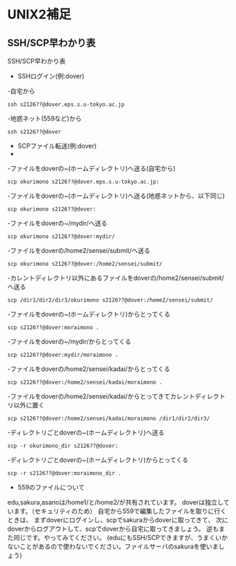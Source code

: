 # UNIX2補足
## SSH/SCP早わかり表
SSH/SCP早わかり表
- SSHログイン(例:dover)

-自宅から
```
ssh s2126??@dover.eps.s.u-tokyo.ac.jp
```
-地惑ネット(559など)から
```
ssh s2126??@dover
```
- SCPファイル転送(例:dover)
- 
-ファイルをdoverの~(ホームディレクトリ)へ送る(自宅から)
```
scp okurimono s2126??@dover.eps.s.u-tokyo.ac.jp:
```
-ファイルをdoverの~(ホームディレクトリ)へ送る(地惑ネットから、以下同じ)
```
scp okurimono s2126??@dover:
```
-ファイルをdoverの~/mydir/へ送る
```
scp okurimono s2126??@dover:mydir/
```
-ファイルをdoverの/home2/sensei/submit/へ送る
```
scp okurimono s2126??@dover:/home2/sensei/submit/
```
-カレントディレクトリ以外にあるファイルをdoverの/home2/sensei/submit/へ送る
```
scp /dir1/dir2/dir3/okurimono s2126??@dover:/home2/sensei/submit/
```
-ファイルをdoverの~(ホームディレクトリ)からとってくる
```
scp s2126??@dover:moraimono .
```
-ファイルをdoverの~/mydir/からとってくる
```
scp s2126??@dover:mydir/moraimono .
```
-ファイルをdoverの/home2/sensei/kadai/からとってくる
```
scp s2126??@dover:/home2/sensei/kadai/moraimono .
```
-ファイルをdoverの/home2/sensei/kadai/からとってきてカレントディレクトリ以外に置く
```
scp s2126??@dover:/home2/sensei/kadai/moraimono /dir1/dir2/dir3/
```
-ディレクトリごとdoverの~(ホームディレクトリ)へ送る
```
scp -r okurimono_dir s2126??@dover:
```
-ディレクトリごとdoverの~(ホームディレクトリ)からとってくる
```
scp -r s2126??@dover:moraimono_dir .
```
- 559のファイルについて

edu,sakura,asanoは/home1/と/home2/が共有されています。
doverは独立しています。（セキュリティのため）
自宅から559で編集したファイルを取りに行くときは、
まずdoverにログインし、scpでsakuraからdoverに取ってきて、
次にdoverからログアウトして、scpでdoverから自宅に取ってきましょう。
逆もまた同じです。やってみてください。
(eduにもSSH/SCPできますが、うまくいかないことがあるので使わないでください。ファイルサーバのsakuraを使いましょう)
